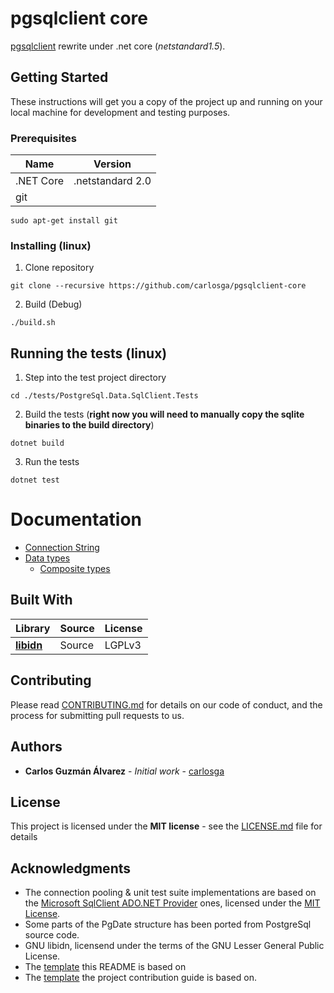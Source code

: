 # pgsqlclient core

[pgsqlclient](https://github.com/carlosga/pgsqlclient) rewrite under .net core (*netstandard1.5*).

## Getting Started

These instructions will get you a copy of the project up and running on your local machine for development and testing purposes.

### Prerequisites

| Name      | Version          |
|-----------|------------------|
| .NET Core | .netstandard 2.0 |
| git       |                  |

```
sudo apt-get install git
```

### Installing (linux)

1. Clone repository

```
git clone --recursive https://github.com/carlosga/pgsqlclient-core
```

2. Build (Debug)

```
./build.sh
```

## Running the tests (linux)

1. Step into the test project directory

```
cd ./tests/PostgreSql.Data.SqlClient.Tests
```

2. Build the tests (**right now you will need to manually copy the sqlite binaries to the build directory**)

```
dotnet build
```

3. Run the tests

```
dotnet test
```

# Documentation

* [Connection String](docs/connection-string.md)
* [Data types](docs/data-types.md)
   * [Composite types](docs/composite-bindings.md)

## Built With

| Library                                           | Source | License |
|---------------------------------------------------|--------|---------|
| [**libidn**](http://www.gnu.org/software/libidn/) | Source | LGPLv3  |

## Contributing

Please read [CONTRIBUTING.md](https://gist.github.com/PurpleBooth/b24679402957c63ec426) for details on our code of conduct, and the process for submitting pull requests to us.

## Authors

* **Carlos Guzmán Álvarez** - *Initial work* - [carlosga](https://github.com/carlosga)

## License

This project is licensed under the **MIT license** - see the [LICENSE.md](license.md) file for details

## Acknowledgments

* The connection pooling & unit test suite implementations are based on the [Microsoft SqlClient ADO.NET Provider](https://github.com/dotnet/corefx) ones, licensed under the [MIT License](https://github.com/dotnet/corefx/blob/master/LICENSE).
* Some parts of the PgDate structure has been ported from PostgreSql source code.
* GNU libidn, licensend under the terms of the GNU Lesser General Public License.
* The [template](https://gist.github.com/PurpleBooth/109311bb0361f32d87a2) this README is based on
* The [template](https://gist.githubusercontent.com/PurpleBooth/b24679402957c63ec426/raw/5c4f62c1e50c1e6654e76e873aba3df2b0cdeea2/Good-CONTRIBUTING.md-template.md) the project contribution guide is based on.

